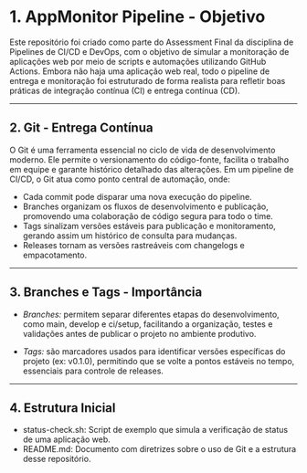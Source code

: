 # 1. AppMonitor Pipeline - Objetivo

Este repositório foi criado como parte do Assessment Final da disciplina de Pipelines de CI/CD e DevOps, com o objetivo de simular a monitoração de aplicações web por meio de scripts e automações utilizando GitHub Actions. Embora não haja uma aplicação web real, todo o pipeline de entrega e monitoração foi estruturado de forma realista para refletir boas práticas de integração contínua (CI) e entrega contínua (CD).

---

## 2. Git - Entrega Contínua

O Git é uma ferramenta essencial no ciclo de vida de desenvolvimento moderno. Ele permite o versionamento do código-fonte, facilita o trabalho em equipe e garante histórico detalhado das alterações. Em um pipeline de CI/CD, o Git atua como ponto central de automação, onde:

- Cada commit pode disparar uma nova execução do pipeline.
- Branches organizam os fluxos de desenvolvimento e publicação, promovendo uma colaboração de código segura para todo o time.
- Tags sinalizam versões estáveis para publicação e monitoramento, gerando assim um histórico de consulta para mudanças.
- Releases tornam as versões rastreáveis com changelogs e empacotamento.

---

## 3. Branches e Tags - Importância

- *Branches:* permitem separar diferentes etapas do desenvolvimento, como main, develop e ci/setup, facilitando a organização, testes e validações antes de publicar o projeto no ambiente produtivo.

- *Tags:* são marcadores usados para identificar versões específicas do projeto (ex: v0.1.0), permitindo que se volte a pontos estáveis no tempo, essenciais para controle de releases.

---

## 4. Estrutura Inicial

- status-check.sh: Script de exemplo que simula a verificação de status de uma aplicação web.
- README.md: Documento com diretrizes sobre o uso de Git e a estrutura desse repositório.
